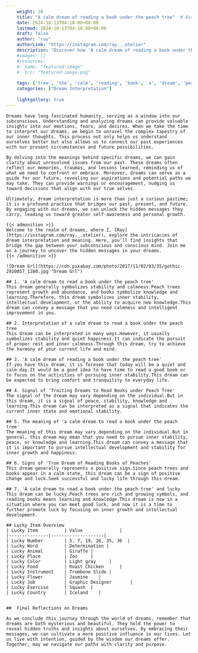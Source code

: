 ```yaml
---
    weight: 28
    title: "A calm dream of reading a book under the peach tree"  # Assuming 'title' column exists
    date: 2024-10-13T04:18:00+08:00
    lastmod: 2024-10-13T04:18:00+08:00
    draft: false
    author: "ray"
    authorLink: "https://instagram.com/ray._.atelier"
    description: "Discover how 'A calm dream of reading a book under the peach tree' can interpret your future and uncover its significant meanings in your life."
    #images: []
    #resources:
    #- name: "featured-image"
    #  src: "featured-image.png"
    
    tags: ['tree', 'the', 'calm', 'reading', 'book', 'a', 'dream', 'peach', 'of', 'A', 'under']
    categories: ["Dream Interpretation"]
    
    lightgallery: true
---
```

    
    Dreams have long fascinated humanity, serving as a window into our subconscious. Understanding and analyzing dreams can provide valuable insights into our emotions, fears, and desires. When we take the time to interpret our dreams, we begin to unravel the complex tapestry of our inner thoughts. This process not only helps us understand ourselves better but also allows us to connect our past experiences with our present circumstances and future possibilities.
    
    By delving into the meanings behind specific dreams, we can gain clarity about unresolved issues from our past. These dreams often reflect our memories, traumas, and lessons learned, reminding us of what we need to confront or embrace. Moreover, dreams can serve as a guide for our future, revealing our aspirations and potential paths we may take. They can provide warnings or encouragement, nudging us toward decisions that align with our true selves.
    
    Ultimately, dream interpretation is more than just a curious pastime; it is a profound practice that bridges our past, present, and future. By engaging with our dreams, we can unlock the hidden messages they carry, leading us toward greater self-awareness and personal growth.
    
    {{< admonition >}}
    Welcome to the realm of dreams, where I, [Ray](https://instagram.com/ray._.atelier), explore the intricacies of dream interpretation and meaning. Here, you’ll find insights that bridge the gap between your subconscious and conscious mind. Join me on a journey to uncover the hidden messages in your dreams.
    {{< /admonition >}}
    
    ![Dream Grl](https://cdn.pixabay.com/photo/2017/11/02/03/35/gothic-2910057_1280.jpg "Dream Grl")
    
    ## 1. 'A calm dream to read a book under the peach tree'
    This dream generally symbolizes stability and calmness.Peach trees represent growth and abundance, and books symbolize knowledge and learning.Therefore, this dream symbolizes inner stability, intellectual development, or the ability to acquire new knowledge.This dream can convey a message that you need calmness and intelligent improvement in you.
    
    ## 2. Interpretation of a calm dream to read a book under the peach tree
    This dream can be interpreted in many ways.However, it usually symbolizes stability and quiet happiness.It can indicate the pursuit of proper rest and inner calmness.Through this dream, try to achieve the harmony of your current life and mind.
    
    ## 3. 'A calm dream of reading a book under the peach tree'
    If you have this dream, it is foresee that today will be a quiet and calm day.It would be a good idea to have time to read a good book or to focus on the activities of pursuing inner stability.This dream can be expected to bring comfort and tranquility to everyday life.
    
    ## 4. Signal of 'Traiting Dreams to Read Books under Peach Tree'
    The signal of the dream may vary depending on the individual.But in this dream, it is a signal of peace, stability, knowledge and learning.This dream can be interpreted as a signal that indicates the current inner state and emotional stability.
    
    ## 5. The meaning of 'a calm dream to read a book under the peach tree'
    The meaning of this dream may vary depending on the individual.But in general, this dream may mean that you need to pursue inner stability, peace, or knowledge and learning.This dream can convey a message that it is important to pursue intellectual development and stability for inner growth and happiness.
    
    ## 6. Signs of 'True Dream of Reading Books of Peaches'
    This dream generally represents a positive sign.Since peach trees and books appear in a calm state, this dream can be a sign of positive change and luck.Seek successful and lucky life through this dream.
    
    ## 7. 'A calm dream to read a book under the peach tree' and lucky
    This dream can be lucky.Peach trees are rich and growing symbols, and reading books means learning and knowledge.This dream is now in a situation where you can meet good luck, and now it is a time to further promote luck by focusing on inner growth and intellectual development.
    
    ## Lucky Item Overview
    | Lucky Item          | Value              |
    |---------------|--------------------|
    | Lucky Number        | 5, 7, 19, 26, 35, 36  |
    | Lucky Word          | Determination |
    | Lucky Animal        | Giraffe |
    | Lucky Place         | Zoo     |
    | Lucky Color         | Light gray     |
    | Lucky Food          | Roast Chicken      |
    | Lucky Instrument    | Trombone Slide |
    | Lucky Flower        | Jasmine    |
    | Lucky Job           | Graphic Designer       |
    | Lucky Exercise      | Squash  |
    | Lucky Country       | Iceland    |
    
    
    ##  Final Reflections on Dreams
    
    As we conclude this journey through the world of dreams, remember that dreams are both mysterious and beautiful. They hold the power to reveal hidden truths and insights about ourselves. By embracing their messages, we can cultivate a more positive influence in our lives. Let us live with intention, guided by the wisdom our dreams offer. Together, may we navigate our paths with clarity and purpose.
    